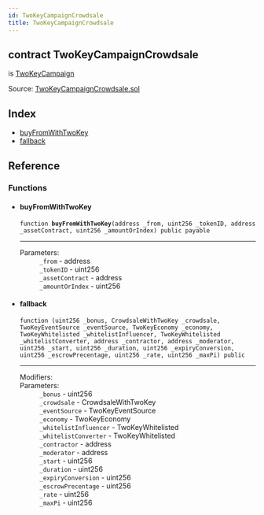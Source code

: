 ```yaml
---
id: TwoKeyCampaignCrowdsale
title: TwoKeyCampaignCrowdsale
---
```


<div class="contract-doc"><div class="contract"><h2 class="contract-header"><span class="contract-kind">contract</span> TwoKeyCampaignCrowdsale</h2><p class="base-contracts"><span>is</span> <a href="TwoKeyCampaign.html">TwoKeyCampaign</a></p><div class="source">Source: <a href="git+https://github.com/2keynet/web3-alpha/blob/v0.0.1/contracts/TwoKeyCampaignCrowdsale.sol" target="_blank">TwoKeyCampaignCrowdsale.sol</a></div></div><div class="index"><h2>Index</h2><ul><li><a href="TwoKeyCampaignCrowdsale.html#buyFromWithTwoKey">buyFromWithTwoKey</a></li><li><a href="TwoKeyCampaignCrowdsale.html#">fallback</a></li></ul></div><div class="reference"><h2>Reference</h2><div class="functions"><h3>Functions</h3><ul><li><div class="item function"><span id="buyFromWithTwoKey" class="anchor-marker"></span><h4 class="name">buyFromWithTwoKey</h4><div class="body"><code class="signature">function <strong>buyFromWithTwoKey</strong><span>(address _from, uint256 _tokenID, address _assetContract, uint256 _amountOrIndex) </span><span>public </span><span>payable </span></code><hr/><dl><dt><span class="label-parameters">Parameters:</span></dt><dd><div><code>_from</code> - address</div><div><code>_tokenID</code> - uint256</div><div><code>_assetContract</code> - address</div><div><code>_amountOrIndex</code> - uint256</div></dd></dl></div></div></li><li><div class="item function"><span id="fallback" class="anchor-marker"></span><h4 class="name">fallback</h4><div class="body"><code class="signature">function <strong></strong><span>(uint256 _bonus, CrowdsaleWithTwoKey _crowdsale, TwoKeyEventSource _eventSource, TwoKeyEconomy _economy, TwoKeyWhitelisted _whitelistInfluencer, TwoKeyWhitelisted _whitelistConverter, address _contractor, address _moderator, uint256 _start, uint256 _duration, uint256 _expiryConversion, uint256 _escrowPrecentage, uint256 _rate, uint256 _maxPi) </span><span>public </span></code><hr/><dl><dt><span class="label-modifiers">Modifiers:</span></dt><dd></dd><dt><span class="label-parameters">Parameters:</span></dt><dd><div><code>_bonus</code> - uint256</div><div><code>_crowdsale</code> - CrowdsaleWithTwoKey</div><div><code>_eventSource</code> - TwoKeyEventSource</div><div><code>_economy</code> - TwoKeyEconomy</div><div><code>_whitelistInfluencer</code> - TwoKeyWhitelisted</div><div><code>_whitelistConverter</code> - TwoKeyWhitelisted</div><div><code>_contractor</code> - address</div><div><code>_moderator</code> - address</div><div><code>_start</code> - uint256</div><div><code>_duration</code> - uint256</div><div><code>_expiryConversion</code> - uint256</div><div><code>_escrowPrecentage</code> - uint256</div><div><code>_rate</code> - uint256</div><div><code>_maxPi</code> - uint256</div></dd></dl></div></div></li></ul></div></div></div>
